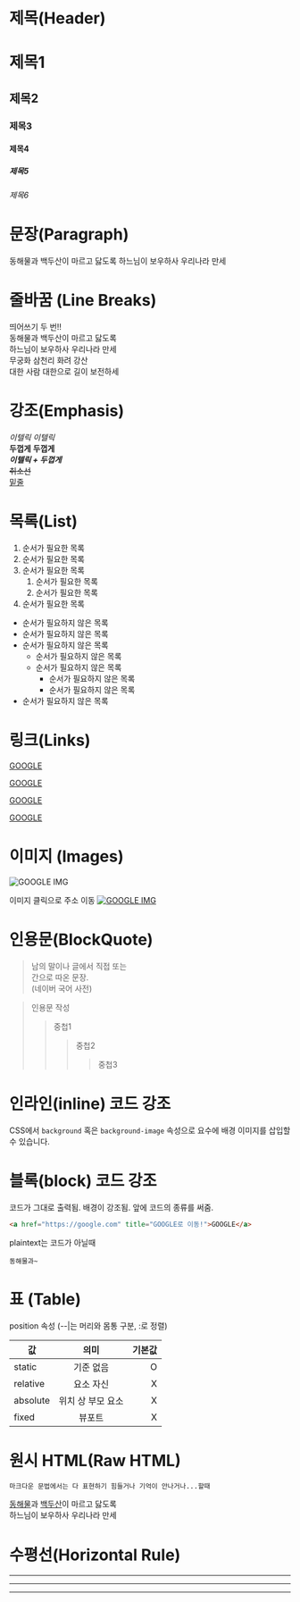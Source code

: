 # 제목(Header)

# 제목1
## 제목2
### 제목3
#### 제목4
##### 제목5
###### 제목6

# 문장(Paragraph)

동해물과 백두산이 마르고 닳도록
하느님이 보우하사 우리나라 만세

# 줄바꿈 (Line Breaks)

띄어쓰기 두 번!!  
동해물과 백두산이 마르고 닳도록  
하느님이 보우하사 우리나라 만세  
무궁화 삼천리 화려 강산<br />
대한 사람 대한으로 길이 보전하세

# 강조(Emphasis)

_이텔릭_ <i>이텔릭</i>  
**두껍게** <b>두껍게</b>  
**_이텔릭 + 두껍게_**  
~~취소선~~  
<u>밑줄</u>

# 목록(List)

1. 순서가 필요한 목록
1. 순서가 필요한 목록
1. 순서가 필요한 목록
    1. 순서가 필요한 목록
    1. 순서가 필요한 목록
1. 순서가 필요한 목록

- 순서가 필요하지 않은 목록
- 순서가 필요하지 않은 목록
- 순서가 필요하지 않은 목록
    - 순서가 필요하지 않은 목록
    - 순서가 필요하지 않은 목록
        - 순서가 필요하지 않은 목록
        - 순서가 필요하지 않은 목록
- 순서가 필요하지 않은 목록

# 링크(Links) []()

<a href="https://google.com">GOOGLE</a>

[GOOGLE](https://google.com)

<a href="https://google.com" title="GOOGLE로 이동!">GOOGLE</a>

[GOOGLE](https://google.com "GOOGLE로 이동!")

# 이미지 (Images) ![]()
![GOOGLE IMG](https://www.google.com/images/branding/googlelogo/2x/googlelogo_color_272x92dp.png)

이미지 클릭으로 주소 이동
[![GOOGLE IMG](https://www.google.com/images/branding/googlelogo/2x/googlelogo_color_272x92dp.png)](https://google.com)

# 인용문(BlockQuote)

> 남의 말이나 글에서 직접 또는  
간으로 따온 문장.  
> (네이버 국어 사전)

> 인용문 작성
>> 중첩1
>>> 중첩2
>>>> 중첩3

# 인라인(inline) 코드 강조

CSS에서 `background` 혹은 `background-image` 속성으로 요수에 배경 이미지를
삽입할 수 있습니다.

# 블록(block) 코드 강조
코드가 그대로 출력됨. 배경이 강조됨. 앞에 코드의 종류를 써줌.
```html
<a href="https://google.com" title="GOOGLE로 이동!">GOOGLE</a>
```

plaintext는 코드가 아닐때
```plaintext
동해물과~
```

# 표 (Table)

position 속성 (--|는 머리와 몸통 구분, :로 정렬)

값 | 의미 | 기본값
--|:--:|--:|
static | 기준 없음 | O
relative | 요소 자신 | X
absolute | 위치 상 부모 요소 | X
fixed | 뷰포트 | X

# 원시 HTML(Raw HTML)
```
마크다운 문법에서는 다 표현하기 힘들거나 기억이 안나거나...할때
```
<span style="text-decoration: underline;">동해물</span>과 <u>백두산</u>이 마르고 닳도록<br/>
하느님이 보우하사 우리나라 만세


# 수평선(Horizontal Rule)

---
***
___